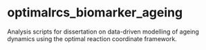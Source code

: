 # optimalrcs_biomarker_ageing
Analysis scripts for dissertation on data-driven modelling of ageing dynamics using the optimal reaction coordinate framework.
